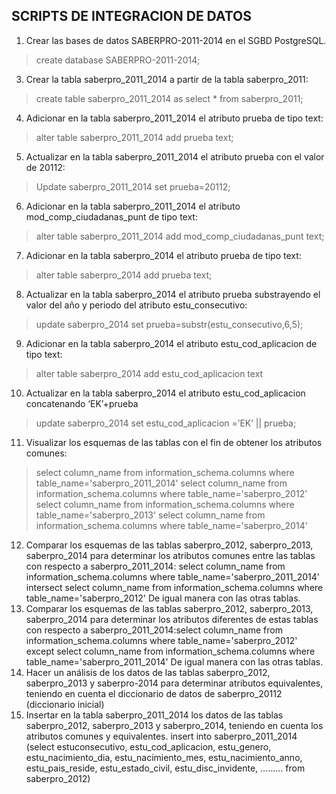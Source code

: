 ## SCRIPTS DE INTEGRACION DE DATOS
1. Crear las bases de datos SABERPRO-2011-2014 en el SGBD PostgreSQL.
>create database SABERPRO-2011-2014;
3. Crear la tabla saberpro_2011_2014 a partir de la tabla saberpro_2011: 
>create table saberpro_2011_2014 as select * from saberpro_2011;
4. Adicionar en la tabla saberpro_2011_2014 el atributo prueba de tipo text:
>alter table saberpro_2011_2014 add prueba text;
5. Actualizar en la tabla saberpro_2011_2014 el atributo prueba con el valor de 20112:
>Update saberpro_2011_2014 set prueba=20112;
6. Adicionar en la tabla saberpro_2011_2014 el atributo mod_comp_ciudadanas_punt de tipo text:
>alter table saberpro_2011_2014 add mod_comp_ciudadanas_punt text;
7. Adicionar en la tabla saberpro_2014 el atributo prueba de tipo text:
>alter table saberpro_2014 add prueba text;
8. Actualizar en la tabla saberpro_2014 el atributo prueba substrayendo el valor del año y periodo del atributo estu_consecutivo:
>update saberpro_2014 set prueba=substr(estu_consecutivo,6,5);
9. Adicionar en la tabla saberpro_2014 el atributo estu_cod_aplicacion de tipo text:
>alter table saberpro_2014 add estu_cod_aplicacion text
10. Actualizar en la tabla saberpro_2014 el atributo estu_cod_aplicacion concatenando ‘EK’+prueba
>update saberpro_2014 set estu_cod_aplicacion =’EK’ || prueba;
11. Visualizar los esquemas de las tablas con el fin de obtener los atributos comunes:
>select column_name from information_schema.columns where table_name='saberpro_2011_2014'
>select column_name from information_schema.columns where table_name='saberpro_2012'
>select column_name from information_schema.columns where table_name='saberpro_2013'
>select column_name from information_schema.columns where table_name='saberpro_2014'
12. Comparar los esquemas de las tablas saberpro_2012, saberpro_2013, 
saberpro_2014 para determinar los atributos comunes entre las tablas con respecto a 
saberpro_2011_2014:
select column_name from information_schema.columns where 
table_name='saberpro_2011_2014'
intersect
select column_name from information_schema.columns where 
table_name='saberpro_2012'
De igual manera con las otras tablas.
13. Comparar los esquemas de las tablas saberpro_2012, saberpro_2013, 
saberpro_2014 para determinar los atributos diferentes de estas tablas con respecto 
a saberpro_2011_2014:select column_name from information_schema.columns where 
table_name='saberpro_2012'
except
select column_name from information_schema.columns where 
table_name='saberpro_2011_2014'
De igual manera con las otras tablas.
14. Hacer un análisis de los datos de las tablas saberpro_2012, saberpro_2013 y 
saberpro-2014 para determinar atributos equivalentes, teniendo en cuenta el 
diccionario de datos de saberpro_20112 (diccionario inicial)
15. Insertar en la tabla saberpro_2011_2014 los datos de las tablas saberpro_2012, 
saberpro_2013 y saberpro_2014, teniendo en cuenta los atributos comunes y 
equivalentes. 
insert into saberpro_2011_2014 
(select estuconsecutivo, estu_cod_aplicacion, estu_genero, estu_nacimiento_dia,
estu_nacimiento_mes, estu_nacimiento_anno, estu_pais_reside, estu_estado_civil,
estu_disc_invidente, ……… from saberpro_2012)
